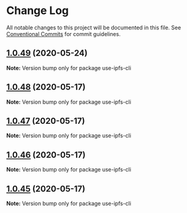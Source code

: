 # Change Log

All notable changes to this project will be documented in this file.
See [Conventional Commits](https://conventionalcommits.org) for commit guidelines.

## [1.0.49](https://github.com/bluelovers/ws-ipfs/compare/use-ipfs-cli@1.0.48...use-ipfs-cli@1.0.49) (2020-05-24)

**Note:** Version bump only for package use-ipfs-cli





## [1.0.48](https://github.com/bluelovers/ws-ipfs/compare/use-ipfs-cli@1.0.47...use-ipfs-cli@1.0.48) (2020-05-17)

**Note:** Version bump only for package use-ipfs-cli





## [1.0.47](https://github.com/bluelovers/ws-ipfs/compare/use-ipfs-cli@1.0.46...use-ipfs-cli@1.0.47) (2020-05-17)

**Note:** Version bump only for package use-ipfs-cli





## [1.0.46](https://github.com/bluelovers/ws-ipfs/compare/use-ipfs-cli@1.0.45...use-ipfs-cli@1.0.46) (2020-05-17)

**Note:** Version bump only for package use-ipfs-cli





## [1.0.45](https://github.com/bluelovers/ws-ipfs/compare/use-ipfs-cli@1.0.44...use-ipfs-cli@1.0.45) (2020-05-17)

**Note:** Version bump only for package use-ipfs-cli
